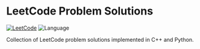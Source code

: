 # LeetCode Problem Solutions

[![LeetCode](https://img.shields.io/badge/LeetCode-Profile-blue?logo=leetcode)](https://leetcode.com/u/qqokfwL7tS/)
![Language](https://img.shields.io/badge/Languages-C%2B%2B%20%7C%20Python-orange)

Collection of LeetCode problem solutions implemented in C++ and Python.

